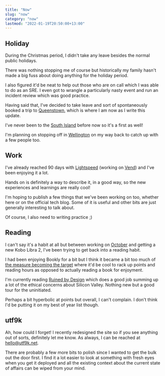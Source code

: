 ```yaml
---
title: "Now"
slug: "now"
category: "now"
lastmod: "2022-01-19T20:50:00+13:00"
---
```


## Holiday

During the Christmas period, I didn't take any leave besides the normal public holidays.

There was nothing stopping me of course but historically my family hasn't made a big fuss about doing anything for the holiday period.

I also figured it'd be neat to help out those who are on call which I was able to do as an SRE. I even got to wrangle a particularly nasty event and run an incident review which was good practice.

Having said that, I've decided to take leave and sort of spontaneously booked a trip to [Queenstown](https://en.wikipedia.org/wiki/Queenstown,_New_Zealand), which is where I am now as I write this update.

I've never been to the [South Island](https://en.wikipedia.org/wiki/South_Island) before now so it's a first as well!

I'm planning on stopping off in [Wellington](https://en.wikipedia.org/wiki/Wellington) on my way back to catch up with a few people too.

## Work

I've already reached 90 days with [Lightspeed](https://www.lightspeedhq.com) (working on [Vend](https://www.vendhq.com/nz/)) and I've been enjoying it a lot.

Hands on is definitely a way to describe it, in a good way, so the new experiences and learnings are really cool!

I'm hoping to publish a few things that we've been working on too, whether here or on the official tech blog. Some of it is useful and other bits are just generally interesting to talk about.

Of course, I also need to writing practice ;)

## Reading

I can't say it's a habit at all but between working on [October](https://github.com/marcus-crane/october) and getting a new Kobo Libra 2, I've been trying to get back into a reading habit.

I had been enjoying Bookly for a bit but I think it became a bit too much of [the measure becoming the target](https://en.wikipedia.org/wiki/Goodhart%27s_law) where it'd be cool to rack up points and reading hours as opposed to actually reading a book for enjoyment.

I'm currently reading [Ruined by Design](https://www.ruinedby.design) which does a good job summing up a lot of the ethical concerns about Silicon Valley. Nothing new but a good tour for the uninitiated.

Perhaps a bit hyperbolic at points but overall, I can't complain. I don't think I'd be putting it on my best of year list though.

## utf9k

Ah, how could I forget! I recently redesigned the site so if you see anything out of sorts, definitely let me know. As always, I can be reached at [hello@utf9k.net](mailto:hello@utf9k.net).

There are probably a few more bits to polish since I wanted to get the bulk out the door first. I find it a lot easier to look at something with fresh eyes when you get it deployed and all the existing context about the current state of affairs can be wiped from your mind.